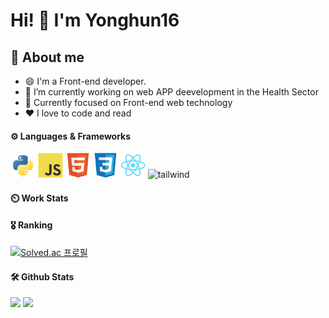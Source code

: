 # Hi! 👋 I'm Yonghun16

## 💬 About me
- 😄 I'm a Front-end developer.
- 🔭 I’m currently working on web APP deevelopment in the Health Sector
- 🌱 Currently focused on Front-end web technology</li>
- ❤️ I love to code and read


#### ⚙️ Languages & Frameworks
<p>
  <img src="https://raw.githubusercontent.com/devicons/devicon/master/icons/python/python-original.svg" alt="python" width="40" height="40"/>
  <img src="https://raw.githubusercontent.com/devicons/devicon/master/icons/javascript/javascript-original.svg" alt="javascript" width="40"/>
  <img src="https://raw.githubusercontent.com/devicons/devicon/master/icons/html5/html5-original.svg" alt="html5" width="40" height="40"/>
  <img src="https://raw.githubusercontent.com/devicons/devicon/master/icons/css3/css3-original.svg" alt="css3" width="40" height="40"/>
  <img src="https://raw.githubusercontent.com/devicons/devicon/master/icons/react/react-original.svg" alt="react" width="40" height="40"/>
  <img src="https://www.vectorlogo.zone/logos/tailwindcss/tailwindcss-icon.svg" alt="tailwind" width="40" height="40"/>
</p>

#### ⏲️ Work Stats
<!-- [![Yonghun16's wakatime stats](https://github-readme-stats.vercel.app/api/wakatime?username=yonghun16)](https://wakatime.com/@yonghun16) -->

<!--START_SECTION:waka-->
<!--END_SECTION:waka-->

#### 🎖️ Ranking
[![Solved.ac 프로필](http://mazassumnida.wtf/api/v2/generate_badge?boj=yonghun16)](https://www.acmicpc.net/user/yonghun16)

#### 🛠️ Github Stats
<p>
  <img src="https://github-readme-stats.vercel.app/api/top-langs/?username=yonghun16&layout=compact&theme=transparent" height="180em">
  <img src="https://github-readme-stats.vercel.app/api?username=yonghun16&show_icons=true&theme=transparent" height="180em">
</p>


<!--
**yonghun16/yonghun16** is a ✨ _special_ ✨ repository because its `README.md` (this file) appears on your GitHub profile.

Here are some ideas to get you started:

- 🔭 I’m currently working on ...
- 🌱 I’m currently learning ...
- 👯 I’m looking to collaborate on ...
- 🤔 I’m looking for help with ...
- 💬 Ask me about ...
- 📫 How to reach me: ...
- 😄 Pronouns: ...
- ⚡ Fun fact: ...
--> 
